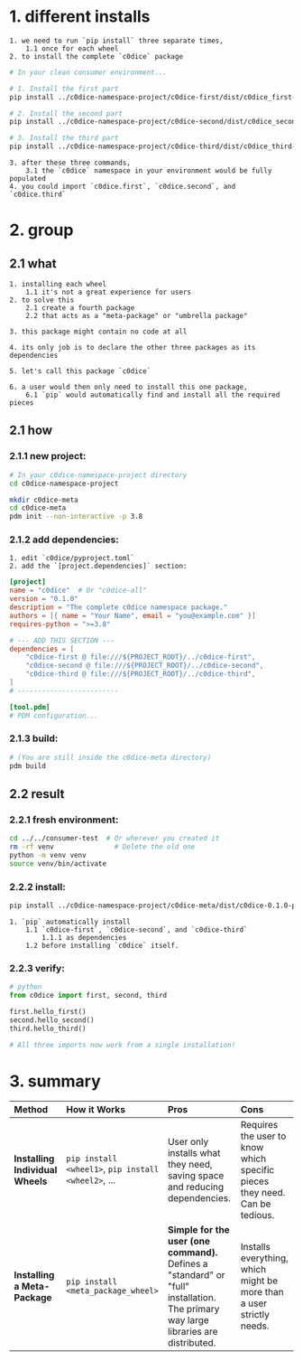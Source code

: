 # 1. different installs

    1. we need to run `pip install` three separate times,
        1.1 once for each wheel
    2. to install the complete `c0dice` package

```bash
# In your clean consumer environment...

# 1. Install the first part
pip install ../c0dice-namespace-project/c0dice-first/dist/c0dice_first-0.1.0-py3-none-any.whl

# 2. Install the second part
pip install ../c0dice-namespace-project/c0dice-second/dist/c0dice_second-0.1.0-py3-none-any.whl

# 3. Install the third part
pip install ../c0dice-namespace-project/c0dice-third/dist/c0dice_third-0.1.0-py3-none-any.whl
```

    3. after these three commands, 
        3.1 the `c0dice` namespace in your environment would be fully populated
    4. you could import `c0dice.first`, `c0dice.second`, and `c0dice.third`

# 2. group

## 2.1 what

    1. installing each wheel 
        1.1 it's not a great experience for users
    2. to solve this 
        2.1 create a fourth package 
        2.2 that acts as a "meta-package" or "umbrella package"

    3. this package might contain no code at all
    
    4. its only job is to declare the other three packages as its dependencies

    5. let's call this package `c0dice`

    6. a user would then only need to install this one package,
        6.1 `pip` would automatically find and install all the required pieces

## 2.1 how

### **2.1.1 new project:**

```bash
# In your c0dice-namespace-project directory
cd c0dice-namespace-project

mkdir c0dice-meta
cd c0dice-meta
pdm init --non-interactive -p 3.8
```

### **2.1.2 add dependencies:**

    1. edit `c0dice/pyproject.toml` 
    2. add the `[project.dependencies]` section:

```toml
[project]
name = "c0dice"  # Or "c0dice-all"
version = "0.1.0"
description = "The complete c0dice namespace package."
authors = [{ name = "Your Name", email = "you@example.com" }]
requires-python = ">=3.8"

# --- ADD THIS SECTION ---
dependencies = [
    "c0dice-first @ file:///${PROJECT_ROOT}/../c0dice-first",
    "c0dice-second @ file:///${PROJECT_ROOT}/../c0dice-second",
    "c0dice-third @ file:///${PROJECT_ROOT}/../c0dice-third",
]
# -------------------------

[tool.pdm]
# PDM configuration...
```

### **2.1.3 build:**

```bash
# (You are still inside the c0dice-meta directory)
pdm build
```

## 2.2 result

### **2.2.1 fresh environment:**

```bash
cd ../../consumer-test  # Or wherever you created it
rm -rf venv               # Delete the old one
python -m venv venv
source venv/bin/activate
```

### **2.2.2 install:**

```bash
pip install ../c0dice-namespace-project/c0dice-meta/dist/c0dice-0.1.0-py3-none-any.whl
```

    1. `pip` automatically install 
        1.1 `c0dice-first`, `c0dice-second`, and `c0dice-third` 
            1.1.1 as dependencies 
        1.2 before installing `c0dice` itself.

### **2.2.3 verify:**

```python
# python
from c0dice import first, second, third

first.hello_first()
second.hello_second()
third.hello_third()

# All three imports now work from a single installation!
```

# 3. summary 

| Method | How it Works | Pros | Cons |
| :--- | :--- | :--- | :--- |
| **Installing Individual Wheels** | `pip install <wheel1>`, `pip install <wheel2>`, ... | User only installs what they need, saving space and reducing dependencies. | Requires the user to know which specific pieces they need. Can be tedious. |
| **Installing a Meta-Package** | `pip install <meta_package_wheel>` | **Simple for the user (one command).** Defines a "standard" or "full" installation. The primary way large libraries are distributed. | Installs everything, which might be more than a user strictly needs. |
